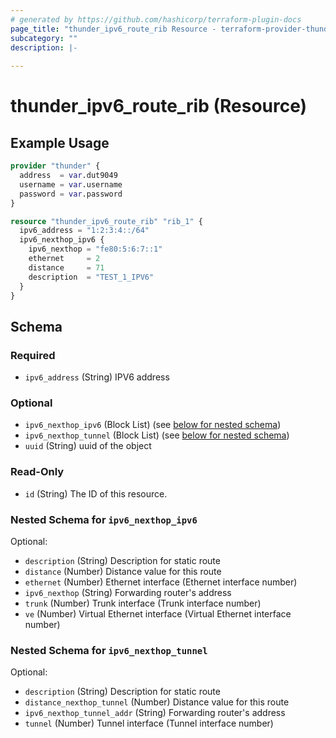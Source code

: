 ```yaml
---
# generated by https://github.com/hashicorp/terraform-plugin-docs
page_title: "thunder_ipv6_route_rib Resource - terraform-provider-thunder"
subcategory: ""
description: |-
  
---
```


# thunder_ipv6_route_rib (Resource)



## Example Usage

```terraform
provider "thunder" {
  address  = var.dut9049
  username = var.username
  password = var.password
}

resource "thunder_ipv6_route_rib" "rib_1" {
  ipv6_address = "1:2:3:4::/64"
  ipv6_nexthop_ipv6 {
    ipv6_nexthop = "fe80:5:6:7::1"
    ethernet     = 2
    distance     = 71
    description  = "TEST_1_IPV6"
  }
}
```

<!-- schema generated by tfplugindocs -->
## Schema

### Required

- `ipv6_address` (String) IPV6 address

### Optional

- `ipv6_nexthop_ipv6` (Block List) (see [below for nested schema](#nestedblock--ipv6_nexthop_ipv6))
- `ipv6_nexthop_tunnel` (Block List) (see [below for nested schema](#nestedblock--ipv6_nexthop_tunnel))
- `uuid` (String) uuid of the object

### Read-Only

- `id` (String) The ID of this resource.

<a id="nestedblock--ipv6_nexthop_ipv6"></a>
### Nested Schema for `ipv6_nexthop_ipv6`

Optional:

- `description` (String) Description for static route
- `distance` (Number) Distance value for this route
- `ethernet` (Number) Ethernet interface (Ethernet interface number)
- `ipv6_nexthop` (String) Forwarding router's address
- `trunk` (Number) Trunk interface (Trunk interface number)
- `ve` (Number) Virtual Ethernet interface (Virtual Ethernet interface number)


<a id="nestedblock--ipv6_nexthop_tunnel"></a>
### Nested Schema for `ipv6_nexthop_tunnel`

Optional:

- `description` (String) Description for static route
- `distance_nexthop_tunnel` (Number) Distance value for this route
- `ipv6_nexthop_tunnel_addr` (String) Forwarding router's address
- `tunnel` (Number) Tunnel interface (Tunnel interface number)


